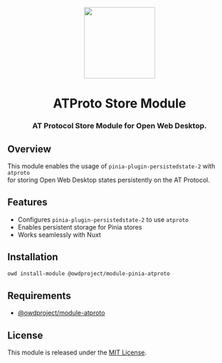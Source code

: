 <p align="center">
  <img width="160" height="160" src="https://avatars.githubusercontent.com/u/201536780?s=160&v=4" />
</p>
<h1 align="center">ATProto Store Module</h1>
<h3 align="center">
  AT Protocol Store Module for Open Web Desktop.
</h3>

## Overview

This module enables the usage of `pinia-plugin-persistedstate-2` with `atproto`  
for storing Open Web Desktop states persistently on the AT Protocol.

## Features

- Configures `pinia-plugin-persistedstate-2` to use `atproto`
- Enables persistent storage for Pinia stores
- Works seamlessly with Nuxt

## Installation

```bash
owd install-module @owdproject/module-pinia-atproto
```

## Requirements

- [@owdproject/module-atproto](https://github.com/atproto-os/module-atproto)

## License

This module is released under the [MIT License](LICENSE).
